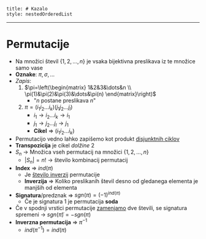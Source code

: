 ```table-of-contents
title: # Kazalo
style: nestedOrderedList
```
---
# Permutacije
- Na množici števil $\{1, 2,\dots, n\}$ je vsaka bijektivna preslikava iz te množice samo vase
- **Oznake**: $\pi,\sigma,\dots$
- *Zapis*:
	1. $\pi=\left(\begin{matrix} 1&2&3&\dots&n \\ \pi(1)&\pi(2)&\pi(3)&\dots&\pi(n) \end{matrix}\right)$
		- "$n$ postane preslikava $n$"
	2. $\pi=(i_{1}i_{2}\dots i_{k})(j_{1}j_{2}\dots j_{l})$
		- $i_{1}\rightarrow i_{2}\dots i_{k}\rightarrow i_{1}$
		- $j_{1}\rightarrow j_{2}\dots j_{l}\rightarrow j_{1}$
		- **Cikel** => $(i_{1}i_{2}\dots i_{k})$
- Permutacijo vedno lahko zapišemo kot produkt <u>disjunktnih ciklov</u>
- **Transpozicija** je cikel *dolžine* $2$
- $S_{n}$ -> Množica vseh permutacij na množici $\{1, 2,\dots, n\}$
	- $|S_{n}|=n!$ -> število kombinacij permutacij
- **Index** => $ind(\pi)$
	- Je <u>število inverzij</u> permutacije
	- **Inverzija** => Koliko preslikanih števil desno od gledanega elementa je manjših od elementa
- **Signatura**/predznak => $sgn(\pi)=(-1)^{ind(\pi)}$
	- Če je signatura $1$ je permutacija **soda**
- Če v spodnji vrstici permutacije <u>zamenjamo</u> dve števili, se signatura spremeni -> $sgn(\tilde\pi)=-sgn(\pi)$
- **Inverzna permutacija** => $\pi^{-1}$
	- $ind(\pi^{-1})=ind(\pi)$